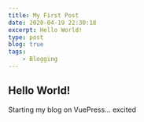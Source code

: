 ```yaml
---
title: My First Post
date: 2020-04-19 22:30:18
excerpt: Hello World!
type: post
blog: true
tags:
    - Blogging
---
```


## Hello World!

Starting my blog on VuePress... excited
